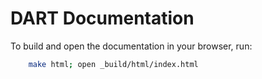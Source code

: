# DART Documentation

To build and open the documentation in your browser, run:

```bash
    make html; open _build/html/index.html 
``` 